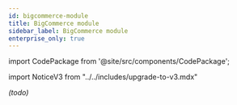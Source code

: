 ```yaml
---
id: bigcommerce-module
title: BigCommerce module
sidebar_label: BigCommerce module
enterprise_only: true
---
```

 
import CodePackage from '@site/src/components/CodePackage';

import NoticeV3 from "../../includes/upgrade-to-v3.mdx"

<NoticeV3 />


<CodePackage name="@deity/falcon-bigcommerce-module" /> 

_(todo)_
